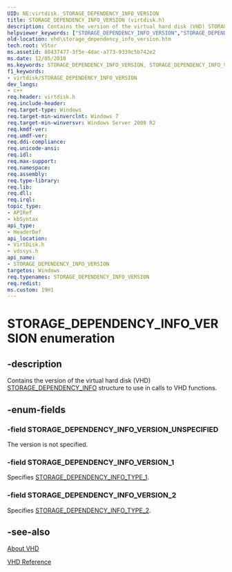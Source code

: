 ```yaml
---
UID: NE:virtdisk._STORAGE_DEPENDENCY_INFO_VERSION
title: STORAGE_DEPENDENCY_INFO_VERSION (virtdisk.h)
description: Contains the version of the virtual hard disk (VHD) STORAGE_DEPENDENCY_INFO structure to use in calls to VHD functions.
helpviewer_keywords: ["STORAGE_DEPENDENCY_INFO_VERSION","STORAGE_DEPENDENCY_INFO_VERSION enumeration [VHD]","STORAGE_DEPENDENCY_INFO_VERSION_1","STORAGE_DEPENDENCY_INFO_VERSION_2","STORAGE_DEPENDENCY_INFO_VERSION_UNSPECIFIED","vdssys/STORAGE_DEPENDENCY_INFO_VERSION","vdssys/STORAGE_DEPENDENCY_INFO_VERSION_1","vdssys/STORAGE_DEPENDENCY_INFO_VERSION_2","vdssys/STORAGE_DEPENDENCY_INFO_VERSION_UNSPECIFIED","vhd.storage_dependency_info_version","virtdisk/STORAGE_DEPENDENCY_INFO_VERSION","virtdisk/STORAGE_DEPENDENCY_INFO_VERSION_1","virtdisk/STORAGE_DEPENDENCY_INFO_VERSION_2","virtdisk/STORAGE_DEPENDENCY_INFO_VERSION_UNSPECIFIED"]
old-location: vhd\storage_dependency_info_version.htm
tech.root: VStor
ms.assetid: 80437477-3f5e-4dac-a773-9339c5b742e2
ms.date: 12/05/2018
ms.keywords: STORAGE_DEPENDENCY_INFO_VERSION, STORAGE_DEPENDENCY_INFO_VERSION enumeration [VHD], STORAGE_DEPENDENCY_INFO_VERSION_1, STORAGE_DEPENDENCY_INFO_VERSION_2, STORAGE_DEPENDENCY_INFO_VERSION_UNSPECIFIED, vdssys/STORAGE_DEPENDENCY_INFO_VERSION, vdssys/STORAGE_DEPENDENCY_INFO_VERSION_1, vdssys/STORAGE_DEPENDENCY_INFO_VERSION_2, vdssys/STORAGE_DEPENDENCY_INFO_VERSION_UNSPECIFIED, vhd.storage_dependency_info_version, virtdisk/STORAGE_DEPENDENCY_INFO_VERSION, virtdisk/STORAGE_DEPENDENCY_INFO_VERSION_1, virtdisk/STORAGE_DEPENDENCY_INFO_VERSION_2, virtdisk/STORAGE_DEPENDENCY_INFO_VERSION_UNSPECIFIED
f1_keywords:
- virtdisk/STORAGE_DEPENDENCY_INFO_VERSION
dev_langs:
- c++
req.header: virtdisk.h
req.include-header: 
req.target-type: Windows
req.target-min-winverclnt: Windows 7
req.target-min-winversvr: Windows Server 2008 R2
req.kmdf-ver: 
req.umdf-ver: 
req.ddi-compliance: 
req.unicode-ansi: 
req.idl: 
req.max-support: 
req.namespace: 
req.assembly: 
req.type-library: 
req.lib: 
req.dll: 
req.irql: 
topic_type:
- APIRef
- kbSyntax
api_type:
- HeaderDef
api_location:
- VirtDisk.h
- vdssys.h
api_name:
- STORAGE_DEPENDENCY_INFO_VERSION
targetos: Windows
req.typenames: STORAGE_DEPENDENCY_INFO_VERSION
req.redist: 
ms.custom: 19H1
---
```


# STORAGE_DEPENDENCY_INFO_VERSION enumeration


## -description


Contains the version of the virtual hard disk (VHD) [STORAGE_DEPENDENCY_INFO](/windows/win32/api/virtdisk/ns-virtdisk-storage_dependency_info) structure to use in calls to VHD functions.


## -enum-fields




### -field STORAGE_DEPENDENCY_INFO_VERSION_UNSPECIFIED

The version is not specified.


### -field STORAGE_DEPENDENCY_INFO_VERSION_1

Specifies <a href="/windows/win32/api/virtdisk/ns-virtdisk-storage_dependency_info_type_1">STORAGE_DEPENDENCY_INFO_TYPE_1</a>.


### -field STORAGE_DEPENDENCY_INFO_VERSION_2

Specifies <a href="/windows/win32/api/virtdisk/ns-virtdisk-storage_dependency_info_type_2">STORAGE_DEPENDENCY_INFO_TYPE_2</a>.


## -see-also




<a href="https://docs.microsoft.com/previous-versions/windows/desktop/legacy/dd323654(v=vs.85)">About VHD</a>



<a href="https://docs.microsoft.com/previous-versions/windows/desktop/legacy/dd323700(v=vs.85)">VHD Reference</a>
 

 

